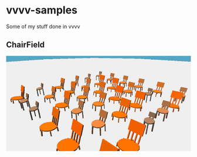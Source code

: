 # vvvv-samples
Some of my stuff done in vvvv

## ChairField
![](https://github.com/honix/vvvv-samples/blob/master/ChairField/screenshot.png)
